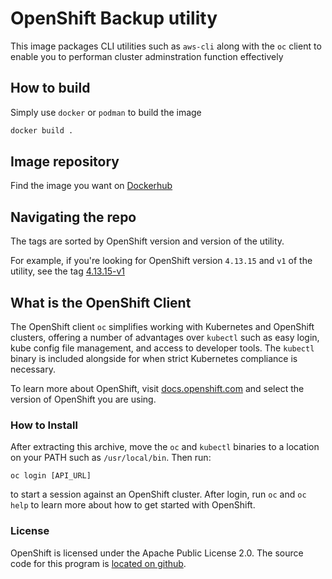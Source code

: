 # OpenShift Backup utility
This image packages CLI utilities such as `aws-cli` along with the `oc` client to enable you to performan cluster adminstration function effectively

## How to build
Simply use `docker` or `podman` to build the image
```bash
docker build .
```

## Image repository
Find the image you want on [Dockerhub](https://hub.docker.com/r/frenoid/ocp-etcd-backup)

## Navigating the repo
The tags are sorted by OpenShift version and version of the utility.

For example, if you're looking for OpenShift version `4.13.15` and `v1` of the utility, see the tag [4.13.15-v1](https://github.com/frenoid/ocp-etcd-backup/tree/4.13.15-v1)


## What is the OpenShift Client

The OpenShift client `oc` simplifies working with Kubernetes and OpenShift
clusters, offering a number of advantages over `kubectl` such as easy login,
kube config file management, and access to developer tools. The `kubectl`
binary is included alongside for when strict Kubernetes compliance is necessary.

To learn more about OpenShift, visit [docs.openshift.com](https://docs.openshift.com)
and select the version of OpenShift you are using.

### How to Install

After extracting this archive, move the `oc` and `kubectl` binaries
to a location on your PATH such as `/usr/local/bin`. Then run:

    oc login [API_URL]

to start a session against an OpenShift cluster. After login, run `oc` and
`oc help` to learn more about how to get started with OpenShift.

### License

OpenShift is licensed under the Apache Public License 2.0. The source code for this
program is [located on github](https://github.com/openshift/oc).
